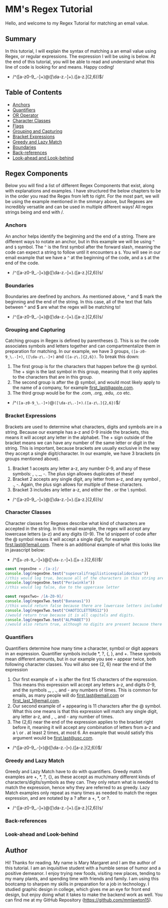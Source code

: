 # MM's Regex Tutorial
Hello, and welcome to my Regex Tutorial for matching an email value.

## Summary
In this tutorial, I will explain the syntax of matching a an email value using Regex, or regular expressions. The expression I will be using is below. At the end of this tutorial, you will be able to read and understand what this line of code is looking for and means. Happy coding!
- /^([a-z0-9_\.-]+)@([\da-z\.-]+)\.([a-z\.]{2,6})$/

## Table of Contents

- [Anchors](#anchors)
- [Quantifiers](#quantifiers)
- [OR Operator](#or-operator)
- [Character Classes](#character-classes)
- [Flags](#flags)
- [Grouping and Capturing](#grouping-and-capturing)
- [Bracket Expressions](#bracket-expressions)
- [Greedy and Lazy Match](#greedy-and-lazy-match)
- [Boundaries](#boundaries)
- [Back-references](#back-references)
- [Look-ahead and Look-behind](#look-ahead-and-look-behind)


## Regex Components
Below you will find a list of different Regex Components that exist, along with explanations and examples. I have structured the below chapters to be in the order you read the Regex from left to right. For the most part, we will be using the example mentioned in the smmary above, but Regexes are incredibly versatile and can be used in multiple different ways! All regex strings being and end with /.


### Anchors
An anchor helps identify the beginning and the end of a string. There are different ways to notate an anchor, but in this example we will be using `^` and `$` symbol. The `^` is the first symbol after the forward slash, meaning the code can expect a string to follow until it encounters a `$`. You will see in our email example that we have a `^` at the beginning of the code, and a `$` at the end of the code.
- /`^`([a-z0-9_\.-]+)@([\da-z\.-]+)\.([a-z\.]{2,6})`$`/


### Boundaries
Boundaries are deefined by anchors. As mentioned above, ^ and $ mark the beginning and the end of the string. In this case, all of the text that falls between ^ and $ are what the regex will be matching to!
- /`^`([a-z0-9_\.-]+)@([\da-z\.-]+)\.([a-z\.]{2,6})`$`/


### Grouping and Capturing
Catching groups in Regex is defined by parentheses (). This is so the code associates symbols and letters together and can compartmentalize them in preparation for matching. In our example, we have 3 groups, `([a-z0-9_\.-]+)`, `([\da-z\.-]+)` and `([a-z\.]{2,6})`. To break this down:
1. The first group is for the characters that happen before the @ symbol. The + sign is the last symbol in this group, meaning that it only applies to the characters that are in this group. 
2. The second group is after the @ symbol, and would most likely apply to the name of a company, for example first_last@apple.com. 
3. The third group would be for the .com, .org, .edu, .co etc.
- /^`([a-z0-9_\.-]+)`@`([\da-z\.-]+)`\.`([a-z\.]{2,6})`$/


### Bracket Expressions
Brackets are used to determine what characters, digits and symbols are in a string. Because our example has a-z and 0-9 inside the brackets, this means it will accept any letter in the alphabet. The + sign outside of the bracket means we can have any number of the same letter or digit in the string. This is important, because brackets are usually exclusive in the way they accept a single digit/character. In our example, we have 3 brackets (in groups mentioned above). 
1. Bracket 1 accepts any letter a-z, any number 0-9, and any of these symbols: \, ., _, -. The plus sign allowes duplicates of these! 
2. Bracket 2 accepts any single digit, any letter from a-z, and any symbol \, ., -. Again, the plus sign allows for multiple of these characters.
3. Bracket 3 includes any letter a-z, and either the . or the \ symbol.
- /`^`([a-z0-9_\.-]+)@([\da-z\.-]+)\.([a-z\.]{2,6})`$`/


### Character Classes
Character classes for Regexes describe what kind of characters are accepted in the string. In this email example, the regex will accept any lowercase letters (a-z) and any digits (0-9). The \d snippent of code after the @ symbol means it will accept a single digit, for example first.last@1email.com. There is an additional example of what this looks like in javascript below:
- /^([`a-z0-9`_\.-]+)@([`\da-z`\.-]+)\.([`a-z`\.]{2,6})$/

```js
const regexOne = /[a-z]/
console.log(regexOne.test("supercalifragilisticexpialidocious"))
//this would log true, because all of the characters in this string are lowercase letters
console.log(regexOne.test("Periwinkle"))
//this would log false, due to the uppercase letter

const regexTwo= /[A-Z0-9]/
console.log(regexTwo.test("Bananas1"))
//this would return false because there are lowercase letters included
console.log(regexTwo.test("CHAOTICLETTERS12"))
//would return true because it is all capitals and digits.
console.log(regexTwo.test("ALPHABET"))
//would also return true, although no digits are present because there is only uppercase letters.
```


### Quantifiers
Quantifiers determine how many time a character, symbol or digit appears in an expression. Quantifier symbols include *, ?, {, }, and +. These symbols mean different amounts, but in our example you see `+` appear twice, both following character classes. You will also see {2, 6} near the end of the expression
1. Our first example of + is after the first 15 characters of the expression. This means this expression will accept any letters a-z, and digits 0-9, and the symbols _, \, ., and - any numbers of times. This is common for emails, as many people will do first.last@email.com or first_last_1@email.com.
2. Our second example of + appearing is 11 characters after the @ symbol. What this one means is that this expression will match any single digit, any letter a-z, and \, ., and - any number of times.
3. The {2,6} near the end of the expression applies to the bracket right before it, meaning it will accept any combination of letters from a-z and a \ or . at least 2 times, at most 6. An example that would satisfy this argument would be first.last@usc.com. 
- /^([a-z0-9_\.-]`+`)@([\da-z\.-]`+`)\.([a-z\.]{2,6})$/


### Greedy and Lazy Match
Greedy and Lazy Match have to do with quantifiers. Greedy match examples are +, *, ?, {}, as these accept as much/many different kinds of characters/digits/symbols as they can. They only return what is needed to match the expression, hence why they are referred to as greedy. Lazy Match examples only repeat as many times as needed to match the regex expression, and are notated by a ? after a +, *, or ?.
- /`^`([a-z0-9_\.-]+)@([\da-z\.-]+)\.([a-z\.]{2,6})`$`/


### Back-references


### Look-ahead and Look-behind


## Author
Hi! Thanks for reading. My name is Mary Margaret and I am the author of this tutorial. I am an inquisitive student with a humble sense of humor and a positive demeanor. I enjoy trying new foods, visiting new places, tending to my many plants, and spending time with friends and family. I am using this bootcamp to sharpen my skills in preparation for a job in technology. I studied graphic design in college, which gives me an eye for front end design, but enjoy doing what it takes to make the backend work as well. You can find me at my GitHub Repository (https://github.com/mmlawton15).
